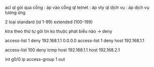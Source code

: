 acl
ql gói qua cổng : áp vào cổng
ql telnet : áp vty
ql dịch vụ : áp dịch vụ tương ứng

2 loại standard (id 1-99)
extended (100-199)

ktra
theo thứ tự
gói tin ko thuộc phát biểu nào -> deny


access-list 1 deny 192.168.1.1 0.0.0.0
access-list 1 deny host 192.168.1.1

access-list 100 deny icmp host 192.168.1.1 host 192.168.2.1

int g0/0
ip access-group 1 out
